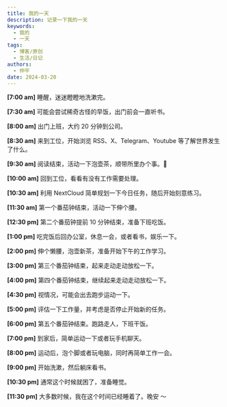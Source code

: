 ```yaml
---
title: 我的一天
description: 记录一下我的一天
keywords:
  - 我的
  - 一天
tags:
  - 博客/原创
  - 生活/日记
authors:
  - 仲平
date: 2024-03-20
---
```


**[7:00 am]** 睡醒，迷迷瞪瞪地洗漱完。

**[7:30 am]** 可能会尝试稀奇古怪的早饭，出门前会一直听书。

**[8:00 am]** 出门上班，大约 20 分钟到公司。

**[8:30 am]** 来到工位，开始浏览 RSS、X、Telegram、Youtube 等了解世界发生了什么。

**[9:30 am]** 阅读结束，活动一下泡壶茶，顺带所里办个事。💩

**[10:00 am]** 回到工位，看看有没有工作需要处理。

**[10:30 am]** 利用 NextCloud 简单规划一下今日任务，随后开始刻意练习。

**[11:30 am]** 第一个番茄钟结束，活动一下伸个腰。

**[12:30 pm]** 第二个番茄钟提前 10 分钟结束，准备下班吃饭。

**[1:00 pm]** 吃完饭后回办公室，休息一会，或者看书，娱乐一下。

**[2:00 pm]** 伸个懒腰，泡壶新茶，准备开始下午的工作学习。

**[3:00 pm]** 第三个番茄钟结束，起来走动走动放松一下。

**[4:00 pm]** 第四个番茄钟结束，继续起来走动走动放松一下。

**[4:30 pm]** 视情况，可能会出去跑步运动一下。

**[5:00 pm]** 评估一下工作量，并考虑是否停止开始新的任务。

**[6:00 pm]** 第五个番茄钟结束。跑路走人，下班干饭。

**[7:00 pm]** 到家后，简单运动一下或者玩手机聊天。

**[8:00 pm]** 运动后，泡个脚或者玩电脑，同时再简单工作一会。

**[9:00 pm]** 开始洗漱，然后躺床看书。

**[10:30 pm]** 通常这个时候就困了，准备睡觉。

**[11:30 pm]** 大多数时候，我在这个时间已经睡着了。晚安 ～
